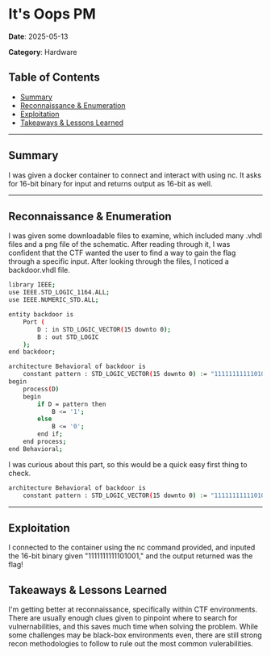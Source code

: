 # It's Oops PM
**Date**: 2025-05-13 

**Category**: Hardware

## Table of Contents
- [Summary](#summary)
- [Reconnaissance & Enumeration](#reconnaissance--enumeration)
- [Exploitation](#exploitation)
- [Takeaways & Lessons Learned](#takeaways--lessons-learned)

---

## Summary
I was given a docker container to connect and interact with using nc. It asks for 16-bit binary for input and returns output as 16-bit as well.

---

## Reconnaissance & Enumeration
I was given some downloadable files to examine, which included many .vhdl files and a png file of the schematic. After reading through it, I was confident that the CTF wanted the user to find a way to gain the flag through a specific input. After looking through the files, I noticed a backdoor.vhdl file.
```bash
library IEEE;
use IEEE.STD_LOGIC_1164.ALL;
use IEEE.NUMERIC_STD.ALL;

entity backdoor is
	Port (
		D : in STD_LOGIC_VECTOR(15 downto 0);
		B : out STD_LOGIC
	);
end backdoor;

architecture Behavioral of backdoor is
    constant pattern : STD_LOGIC_VECTOR(15 downto 0) := "1111111111101001";
begin
	process(D)
	begin
        if D = pattern then
            B <= '1';
        else
            B <= '0';
        end if;
	end process;
end Behavioral;
```

I was curious about this part, so this would be a quick easy first thing to check.
```bash
architecture Behavioral of backdoor is
    constant pattern : STD_LOGIC_VECTOR(15 downto 0) := "1111111111101001";
```
---

## Exploitation
I connected to the container using the nc command provided, and inputed the 16-bit binary given "1111111111101001," and the output returned was the flag!

## Takeaways & Lessons Learned
I'm getting better at reconnaissance, specifically within CTF environments. There are usually enough clues given to pinpoint where to search for vulnernabilities, and this saves much time when solving the problem. While some challenges may be black-box environments even, there are still strong recon methodologies to follow to rule out the most common vulerabilities.
